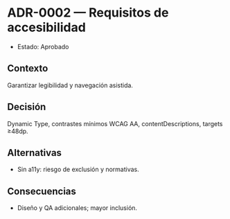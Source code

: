 # ADR-0002 — Requisitos de accesibilidad

- Estado: Aprobado

## Contexto
Garantizar legibilidad y navegación asistida.

## Decisión
Dynamic Type, contrastes mínimos WCAG AA, contentDescriptions, targets ≥48dp.

## Alternativas
- Sin a11y: riesgo de exclusión y normativas.

## Consecuencias
- Diseño y QA adicionales; mayor inclusión.
